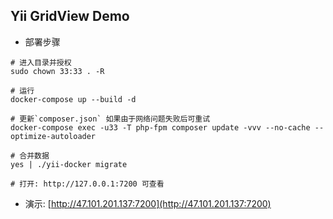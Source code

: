 ## Yii GridView Demo

- 部署步骤

```shell
# 进入目录并授权
sudo chown 33:33 . -R

# 运行
docker-compose up --build -d

# 更新`composer.json` 如果由于网络问题失败后可重试
docker-compose exec -u33 -T php-fpm composer update -vvv --no-cache --optimize-autoloader

# 合并数据
yes | ./yii-docker migrate

# 打开: http://127.0.0.1:7200 可查看
```

- 演示: [http://47.101.201.137:7200](http://47.101.201.137:7200)
